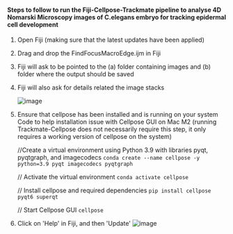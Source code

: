 #### Steps to follow to run the Fiji-Cellpose-Trackmate pipeline to analyse 4D Nomarski Microscopy images of C.elegans embryo for tracking epidermal cell development

1. Open Fiji (making sure that the latest updates have been applied)
2. Drag and drop the FindFocusMacroEdge.ijm in Fiji
3. Fiji will ask to be pointed to the (a) folder containing images and (b) folder where the output should be saved
4. Fiji will also ask for details related the image stacks
   
   ![image](https://github.com/ShataDg/HardinLab_SD/assets/139376717/3baca39e-d749-44c8-ba8b-a872ae87447f)

5. Ensure that cellpose has been installed and is running on your system
   Code to help installation issue with Cellpose GUI on Mac M2 (running Trackmate-Cellpose does not necessarily require this step, it only requires a working version of cellpose on the system)

   //Create a virtual environment using Python 3.9 with libraries pyqt, pyqtgraph, and imagecodecs
   ```conda create --name cellpose -y python=3.9 pyqt imagecodecs pyqtgraph```

   // Activate the virtual environment
   ```conda activate cellpose```

   // Install cellpose and required dependencies
   ```pip install cellpose pyqt6 superqt```

   // Start Cellpose GUI
   ```cellpose```

6. Click on 'Help' in Fiji, and then 'Update'
   ![image](https://github.com/ShataDg/HardinLab_SD/assets/139376717/86f8468a-6083-46fc-a587-413f98bc8c5a)
